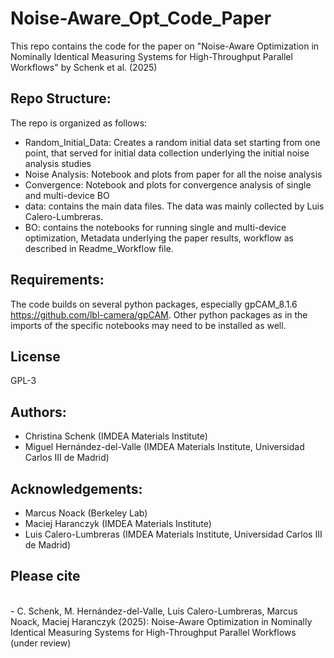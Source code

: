 # Noise-Aware_Opt_Code_Paper

This repo contains the code for the paper on "Noise-Aware Optimization in Nominally Identical Measuring Systems for High-Throughput Parallel Workflows" by Schenk et al. (2025)

## Repo Structure:
The repo is organized as follows:
* Random_Initial_Data: Creates a random initial data set starting from one point, that served for initial data collection underlying the initial noise analysis studies
* Noise Analysis: Notebook and plots from paper for all the noise analysis 
* Convergence: Notebook and plots for convergence analysis of single and multi-device BO
* data: contains the main data files. The data was mainly collected by Luis Calero-Lumbreras.
* BO: contains the notebooks for running single and multi-device optimization, Metadata underlying the paper results, workflow as described in Readme_Workflow file. 

## Requirements:
The code builds on several python packages, especially gpCAM_8.1.6 https://github.com/lbl-camera/gpCAM. Other python packages as in the imports of the specific notebooks may need to be installed as well. 

## License

GPL-3

## Authors:
* Christina Schenk (IMDEA Materials Institute)
* Miguel Hernández-del-Valle (IMDEA Materials Institute, Universidad Carlos III de Madrid) 

## Acknowledgements:
* Marcus Noack (Berkeley Lab)
* Maciej Haranczyk (IMDEA Materials Institute)
* Luis Calero-Lumbreras (IMDEA Materials Institute, Universidad Carlos III de Madrid)

## Please cite
<br>
- C. Schenk, M. Hernández-del-Valle, Luis Calero-Lumbreras, Marcus Noack, Maciej Haranczyk (2025): Noise-Aware Optimization in Nominally Identical Measuring Systems for High-Throughput Parallel Workflows (under review)

